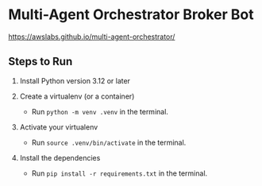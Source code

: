 # Multi-Agent Orchestrator Broker Bot

https://awslabs.github.io/multi-agent-orchestrator/


## Steps to Run

1. Install Python version 3.12 or later

2. Create a virtualenv (or a container)
    - Run `python -m venv .venv` in the terminal.

3. Activate your virtualenv
    - Run `source .venv/bin/activate` in the terminal.

4. Install the dependencies 
    - Run `pip install -r requirements.txt` in the terminal.